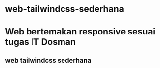 # web-tailwindcss-sederhana

<h1>Web bertemakan responsive sesuai tugas IT Dosman</h1>
<h2>web tailwindcss sederhana</h2>
